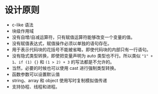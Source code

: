 # 设计原则

- c-like 语法
- 块级作用域
- 没有自增/自减运算符，只有赋值运算符能够改变一个变量的值。
- 没有赋值表达式，赋值操作必须以单独的语句存在。
- 用于表示代码块的花括号不能被省略，即使代码块的内部只有一行语句。
- 没有隐式类型转换，即使把变量声明为 auto 类型也不行。所以类似 `"1" + 1`、`if (1) {}` 和 `(1 > 2) + 3` 的写法都是不允许的。
- 当然，必要的时候也可以使用 cast 进行强制类型转换。 
- 函数参数可以设置默认值
- string、array 和 object 使用写时复制模拟值传递
- 支持协程、线程和进程。